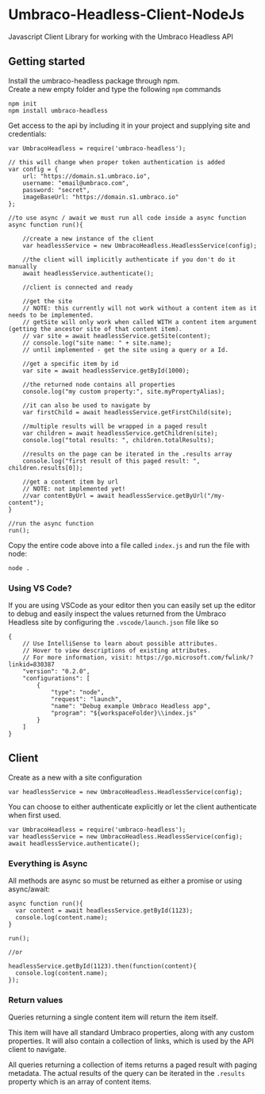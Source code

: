 # Umbraco-Headless-Client-NodeJs

Javascript Client Library for working with the Umbraco Headless API

## Getting started

Install the umbraco-headless package through npm.<br/>
Create a new empty folder and type the following `npm` commands

```
npm init
npm install umbraco-headless
```

Get access to the api by including it in your project and supplying site and
credentials:

```
var UmbracoHeadless = require('umbraco-headless');

// this will change when proper token authentication is added
var config = {
    url: "https://domain.s1.umbraco.io",
    username: "email@umbraco.com",
    password: "secret",
    imageBaseUrl: "https://domain.s1.umbraco.io"
};

//to use async / await we must run all code inside a async function
async function run(){

    //create a new instance of the client
    var headlessService = new UmbracoHeadless.HeadlessService(config);

    //the client will implicitly authenticate if you don't do it manually
    await headlessService.authenticate();

    //client is connected and ready

    //get the site
    // NOTE: this currently will not work without a content item as it needs to be implemented.
    // getSite will only work when called WITH a content item argument (getting the ancestor site of that content item).
    // var site = await headlessService.getSite(content);
    // console.log("site name: " + site.name);
    // until implemented - get the site using a query or a Id.
	
    //get a specific item by id
    var site = await headlessService.getById(1000);
	
    //the returned node contains all properties
    console.log("my custom property:", site.myPropertyAlias);

    //it can also be used to navigate by
    var firstChild = await headlessService.getFirstChild(site);

    //multiple results will be wrapped in a paged result
    var children = await headlessService.getChildren(site);
    console.log("total results: ", children.totalResults);
    
    //results on the page can be iterated in the .results array
    console.log("first result of this paged result: ", children.results[0]);
    
    //get a content item by url
    // NOTE: not implemented yet!
    //var contentByUrl = await headlessService.getByUrl("/my-content");
}

//run the async function
run();
```

Copy the entire code above into a file called `index.js` and run the file with node:

```
node .
```

### Using VS Code?
If you are using VSCode as your editor then you can easily set up the editor to debug and easily inspect the values returned from the Umbraco Headless site by configuring the `.vscode/launch.json` file like so

```
{
    // Use IntelliSense to learn about possible attributes.
    // Hover to view descriptions of existing attributes.
    // For more information, visit: https://go.microsoft.com/fwlink/?linkid=830387
    "version": "0.2.0",
    "configurations": [        
        {
            "type": "node",
            "request": "launch",
            "name": "Debug example Umbraco Headless app",
            "program": "${workspaceFolder}\\index.js"
        }
    ]
}
```

## Client

Create as a new with a site configuration

`var headlessService = new UmbracoHeadless.HeadlessService(config);`

You can choose to either authenticate explicitly or let the client authenticate when first used.

```
var UmbracoHeadless = require('umbraco-headless');
var headlessService = new UmbracoHeadless.HeadlessService(config);
await headlessService.authenticate();
```

### Everything is Async

All methods are async so must be returned as either a promise or using
async/await:

```
async function run(){
  var content = await headlessService.getById(1123);
  console.log(content.name);
}

run();

//or

headlessService.getById(1123).then(function(content){
  console.log(content.name);
});
```

### Return values

Queries returning a single content item will return the item itself.

This item will have all standard Umbraco properties, along with any custom properties.
It will also contain a collection of links, which is used by the API client to navigate.

All queries returning a collection of items returns a paged result with paging metadata.
The actual results of the query can be iterated in the `.results` property which is an
array of content items.